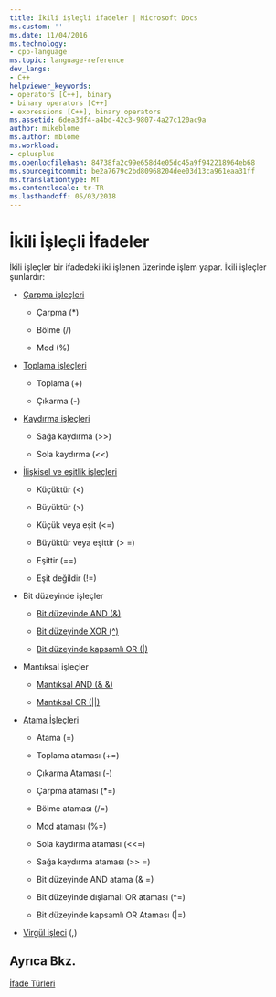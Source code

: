 ```yaml
---
title: İkili işleçli ifadeler | Microsoft Docs
ms.custom: ''
ms.date: 11/04/2016
ms.technology:
- cpp-language
ms.topic: language-reference
dev_langs:
- C++
helpviewer_keywords:
- operators [C++], binary
- binary operators [C++]
- expressions [C++], binary operators
ms.assetid: 6dea3df4-a4bd-42c3-9807-4a27c120ac9a
author: mikeblome
ms.author: mblome
ms.workload:
- cplusplus
ms.openlocfilehash: 84738fa2c99e658d4e05dc45a9f942218964eb68
ms.sourcegitcommit: be2a7679c2bd80968204dee03d13ca961eaa31ff
ms.translationtype: MT
ms.contentlocale: tr-TR
ms.lasthandoff: 05/03/2018
---
```

# <a name="expressions-with-binary-operators"></a>İkili İşleçli İfadeler
İkili işleçler bir ifadedeki iki işlenen üzerinde işlem yapar. İkili işleçler şunlardır:  
  
-   [Çarpma işleçleri](../cpp/multiplicative-operators-and-the-modulus-operator.md)  
  
    -   Çarpma (*)  
  
    -   Bölme (/)  
  
    -   Mod (%)  
  
-   [Toplama işleçleri](../cpp/additive-operators-plus-and.md)  
  
    -   Toplama (+)  
  
    -   Çıkarma (-)  
  
-   [Kaydırma işleçleri](../cpp/left-shift-and-right-shift-operators-input-and-output.md)  
  
    -   Sağa kaydırma (>>)  
  
    -   Sola kaydırma (<<)  
  
-   [İlişkisel ve eşitlik işleçleri](../cpp/relational-operators-equal-and-equal.md)  
  
    -   Küçüktür (\<)  
  
    -   Büyüktür (>)  
  
    -   Küçük veya eşit (\<=)  
  
    -   Büyüktür veya eşittir (> =)  
  
    -   Eşittir (==)  
  
    -   Eşit değildir (!=)  
  
-   Bit düzeyinde işleçler  
  
    -   [Bit düzeyinde AND (&)](../cpp/bitwise-and-operator-amp.md)  
  
    -   [Bit düzeyinde XOR (^)](../cpp/bitwise-exclusive-or-operator-hat.md)  
  
    -   [Bit düzeyinde kapsamlı OR (&#124;)](../cpp/bitwise-inclusive-or-operator-pipe.md)  
  
-   Mantıksal işleçler  
  
    -   [Mantıksal AND (& &)](../cpp/logical-and-operator-amp-amp.md)  
  
    -   [Mantıksal OR (&#124;&#124;)](../cpp/logical-or-operator-pipe-pipe.md)  
  
-   [Atama İşleçleri](../cpp/assignment-operators.md)  
  
    -   Atama (=)  
  
    -   Toplama ataması (+=)  
  
    -   Çıkarma Ataması (-)  
  
    -   Çarpma ataması (*=)  
  
    -   Bölme ataması (/=)  
  
    -   Mod ataması (%=)  
  
    -   Sola kaydırma ataması (<\<=)  
  
    -   Sağa kaydırma ataması (>> =)  
  
    -   Bit düzeyinde AND atama (& =)  
  
    -   Bit düzeyinde dışlamalı OR ataması (^=)  
  
    -   Bit düzeyinde kapsamlı OR Ataması (&#124;=)  
  
-   [Virgül işleci](../cpp/comma-operator.md) (,)  
  
## <a name="see-also"></a>Ayrıca Bkz.  
 [İfade Türleri](../cpp/types-of-expressions.md)